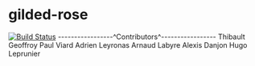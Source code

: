 # gilded-rose

[![Build Status](https://travis-ci.org/ThibaultGeoffroy/gilded-rose.svg?branch=master)](https://travis-ci.org/ThibaultGeoffroy/gilded-rose/)
-----------------^Contributors^-----------------
Thibault Geoffroy
Paul Viard
Adrien Leyronas
Arnaud Labyre
Alexis Danjon
Hugo Leprunier



